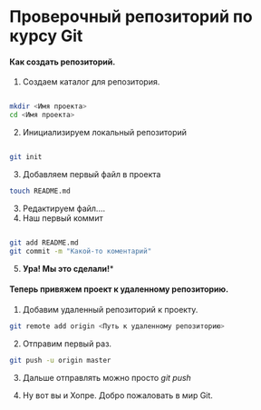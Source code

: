 # Проверочный репозиторий по курсу Git

#### Как создать репозиторий.

1. Создаем каталог для репозитория.

``` bash

mkdir <Имя проекта>
cd <Имя проекта>

```

2. Инициализируем локальный репозиторий
``` bash

git init

```
3. Добавляем первый файл в проекта
``` bash
touch README.md

```

3. Редактируем файл....
4. Наш первый коммит

``` bash

git add README.md
git commit -m "Какой-то коментарий"

```

5. **Ура! Мы это сделали!***

#### Теперь привяжем проект к удаленному репозиторию.

1. Добавим удаленный репозиторий к проекту. 
``` bash
git remote add origin <Путь к удаленному репозиторию>

```

2. Отправим первый раз.

``` bash
git push -u origin master 

```

3. Дальше отправлять можно просто _git push_

4. Ну вот вы и Хопре. Добро пожаловать в мир Git.

